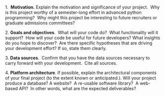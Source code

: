 1.  **Motivation.** Explain the motivation and significance of your project.  Why is this project worthy of a semester-long effort in advanced python programming?  Why might this project be interesting to future recruiters or graduate admissions committees?

2. **Goals and objectives**.  What will your code do?  What functionality will it support?  How will your code be useful for future developers? What insights do you hope to discover?  Are there specific hypotheses that are driving your development effort? If so, state them clearly.

3. **Data sources**.  Confirm that you have the data sources necessary to carry forward with your development.  Cite all sources.

4. **Platform architecture**. If possible, explain the architectural components of your final project (to the extent known or anticipated.). Will your project produce a database? A website?  A re-usable software library?  A web-based API?  In other words, what are the expected deliverables?
